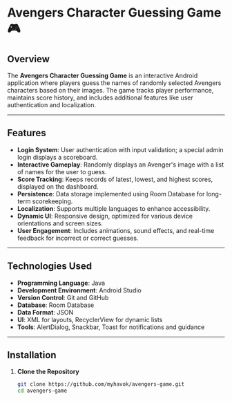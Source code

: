 # Avengers Character Guessing Game 🎮

## Overview  
The **Avengers Character Guessing Game** is an interactive Android application where players guess the names of randomly selected Avengers characters based on their images. The game tracks player performance, maintains score history, and includes additional features like user authentication and localization.  

---

## Features  
- **Login System**: User authentication with input validation; a special admin login displays a scoreboard.  
- **Interactive Gameplay**: Randomly displays an Avenger's image with a list of names for the user to guess.  
- **Score Tracking**: Keeps records of latest, lowest, and highest scores, displayed on the dashboard.  
- **Persistence**: Data storage implemented using Room Database for long-term scorekeeping.  
- **Localization**: Supports multiple languages to enhance accessibility.  
- **Dynamic UI**: Responsive design, optimized for various device orientations and screen sizes.  
- **User Engagement**: Includes animations, sound effects, and real-time feedback for incorrect or correct guesses.  

---

## Technologies Used  
- **Programming Language**: Java  
- **Development Environment**: Android Studio  
- **Version Control**: Git and GitHub  
- **Database**: Room Database  
- **Data Format**: JSON  
- **UI**: XML for layouts, RecyclerView for dynamic lists  
- **Tools**: AlertDialog, Snackbar, Toast for notifications and guidance  

---

## Installation  

1. **Clone the Repository**  
   ```bash
   git clone https://github.com/myhavok/avengers-game.git
   cd avengers-game
